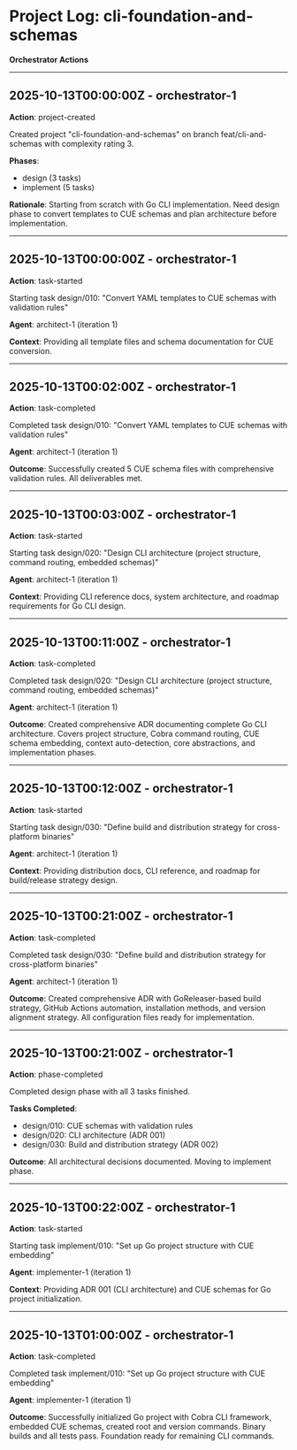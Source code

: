 # Project Log: cli-foundation-and-schemas

**Orchestrator Actions**

---

## 2025-10-13T00:00:00Z - orchestrator-1

**Action**: project-created

Created project "cli-foundation-and-schemas" on branch feat/cli-and-schemas with complexity rating 3.

**Phases**:
- design (3 tasks)
- implement (5 tasks)

**Rationale**: Starting from scratch with Go CLI implementation. Need design phase to convert templates to CUE schemas and plan architecture before implementation.

---

## 2025-10-13T00:00:00Z - orchestrator-1

**Action**: task-started

Starting task design/010: "Convert YAML templates to CUE schemas with validation rules"

**Agent**: architect-1 (iteration 1)

**Context**: Providing all template files and schema documentation for CUE conversion.

---

## 2025-10-13T00:02:00Z - orchestrator-1

**Action**: task-completed

Completed task design/010: "Convert YAML templates to CUE schemas with validation rules"

**Agent**: architect-1 (iteration 1)

**Outcome**: Successfully created 5 CUE schema files with comprehensive validation rules. All deliverables met.

---

## 2025-10-13T00:03:00Z - orchestrator-1

**Action**: task-started

Starting task design/020: "Design CLI architecture (project structure, command routing, embedded schemas)"

**Agent**: architect-1 (iteration 1)

**Context**: Providing CLI reference docs, system architecture, and roadmap requirements for Go CLI design.

---

## 2025-10-13T00:11:00Z - orchestrator-1

**Action**: task-completed

Completed task design/020: "Design CLI architecture (project structure, command routing, embedded schemas)"

**Agent**: architect-1 (iteration 1)

**Outcome**: Created comprehensive ADR documenting complete Go CLI architecture. Covers project structure, Cobra command routing, CUE schema embedding, context auto-detection, core abstractions, and implementation phases.

---

## 2025-10-13T00:12:00Z - orchestrator-1

**Action**: task-started

Starting task design/030: "Define build and distribution strategy for cross-platform binaries"

**Agent**: architect-1 (iteration 1)

**Context**: Providing distribution docs, CLI reference, and roadmap for build/release strategy design.

---

## 2025-10-13T00:21:00Z - orchestrator-1

**Action**: task-completed

Completed task design/030: "Define build and distribution strategy for cross-platform binaries"

**Agent**: architect-1 (iteration 1)

**Outcome**: Created comprehensive ADR with GoReleaser-based build strategy, GitHub Actions automation, installation methods, and version alignment strategy. All configuration files ready for implementation.

---

## 2025-10-13T00:21:00Z - orchestrator-1

**Action**: phase-completed

Completed design phase with all 3 tasks finished.

**Tasks Completed**:
- design/010: CUE schemas with validation rules
- design/020: CLI architecture (ADR 001)
- design/030: Build and distribution strategy (ADR 002)

**Outcome**: All architectural decisions documented. Moving to implement phase.

---

## 2025-10-13T00:22:00Z - orchestrator-1

**Action**: task-started

Starting task implement/010: "Set up Go project structure with CUE embedding"

**Agent**: implementer-1 (iteration 1)

**Context**: Providing ADR 001 (CLI architecture) and CUE schemas for Go project initialization.

---

## 2025-10-13T01:00:00Z - orchestrator-1

**Action**: task-completed

Completed task implement/010: "Set up Go project structure with CUE embedding"

**Agent**: implementer-1 (iteration 1)

**Outcome**: Successfully initialized Go project with Cobra CLI framework, embedded CUE schemas, created root and version commands. Binary builds and all tests pass. Foundation ready for remaining CLI commands.
